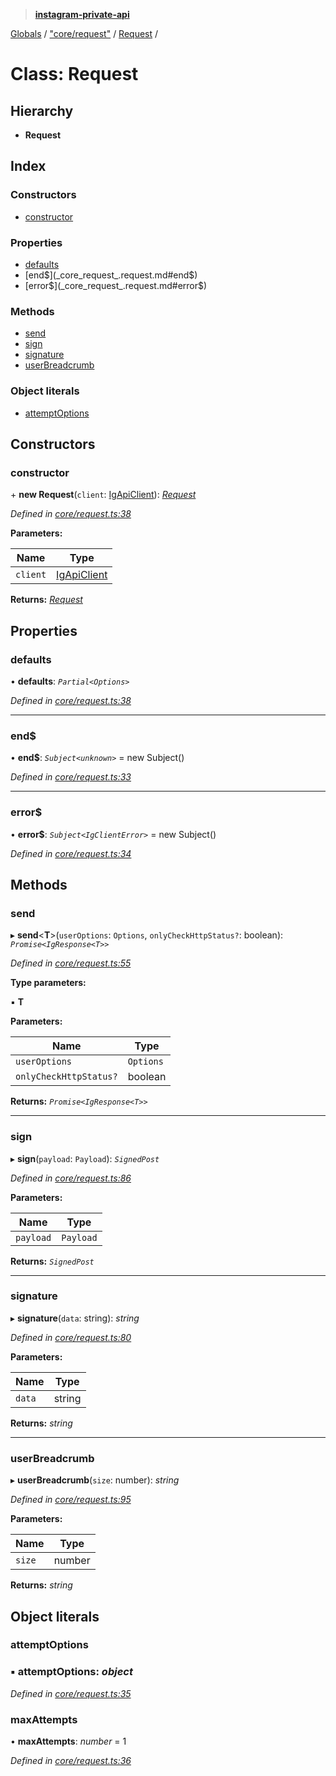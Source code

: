 > **[instagram-private-api](../README.md)**

[Globals](../README.md) / ["core/request"](../modules/_core_request_.md) / [Request](_core_request_.request.md) /

# Class: Request

## Hierarchy

* **Request**

## Index

### Constructors

* [constructor](_core_request_.request.md#constructor)

### Properties

* [defaults](_core_request_.request.md#defaults)
* [end$](_core_request_.request.md#end$)
* [error$](_core_request_.request.md#error$)

### Methods

* [send](_core_request_.request.md#send)
* [sign](_core_request_.request.md#sign)
* [signature](_core_request_.request.md#signature)
* [userBreadcrumb](_core_request_.request.md#userbreadcrumb)

### Object literals

* [attemptOptions](_core_request_.request.md#attemptoptions)

## Constructors

###  constructor

\+ **new Request**(`client`: [IgApiClient](_core_client_.igapiclient.md)): *[Request](_core_request_.request.md)*

*Defined in [core/request.ts:38](https://github.com/dilame/instagram-private-api/blob/e9c516c/src/core/request.ts#L38)*

**Parameters:**

Name | Type |
------ | ------ |
`client` | [IgApiClient](_core_client_.igapiclient.md) |

**Returns:** *[Request](_core_request_.request.md)*

## Properties

###  defaults

• **defaults**: *`Partial<Options>`*

*Defined in [core/request.ts:38](https://github.com/dilame/instagram-private-api/blob/e9c516c/src/core/request.ts#L38)*

___

###  end$

• **end$**: *`Subject<unknown>`* =  new Subject()

*Defined in [core/request.ts:33](https://github.com/dilame/instagram-private-api/blob/e9c516c/src/core/request.ts#L33)*

___

###  error$

• **error$**: *`Subject<IgClientError>`* =  new Subject<IgClientError>()

*Defined in [core/request.ts:34](https://github.com/dilame/instagram-private-api/blob/e9c516c/src/core/request.ts#L34)*

## Methods

###  send

▸ **send**<**T**>(`userOptions`: `Options`, `onlyCheckHttpStatus?`: boolean): *`Promise<IgResponse<T>>`*

*Defined in [core/request.ts:55](https://github.com/dilame/instagram-private-api/blob/e9c516c/src/core/request.ts#L55)*

**Type parameters:**

▪ **T**

**Parameters:**

Name | Type |
------ | ------ |
`userOptions` | `Options` |
`onlyCheckHttpStatus?` | boolean |

**Returns:** *`Promise<IgResponse<T>>`*

___

###  sign

▸ **sign**(`payload`: `Payload`): *`SignedPost`*

*Defined in [core/request.ts:86](https://github.com/dilame/instagram-private-api/blob/e9c516c/src/core/request.ts#L86)*

**Parameters:**

Name | Type |
------ | ------ |
`payload` | `Payload` |

**Returns:** *`SignedPost`*

___

###  signature

▸ **signature**(`data`: string): *string*

*Defined in [core/request.ts:80](https://github.com/dilame/instagram-private-api/blob/e9c516c/src/core/request.ts#L80)*

**Parameters:**

Name | Type |
------ | ------ |
`data` | string |

**Returns:** *string*

___

###  userBreadcrumb

▸ **userBreadcrumb**(`size`: number): *string*

*Defined in [core/request.ts:95](https://github.com/dilame/instagram-private-api/blob/e9c516c/src/core/request.ts#L95)*

**Parameters:**

Name | Type |
------ | ------ |
`size` | number |

**Returns:** *string*

## Object literals

###  attemptOptions

### ▪ **attemptOptions**: *object*

*Defined in [core/request.ts:35](https://github.com/dilame/instagram-private-api/blob/e9c516c/src/core/request.ts#L35)*

###  maxAttempts

• **maxAttempts**: *number* = 1

*Defined in [core/request.ts:36](https://github.com/dilame/instagram-private-api/blob/e9c516c/src/core/request.ts#L36)*